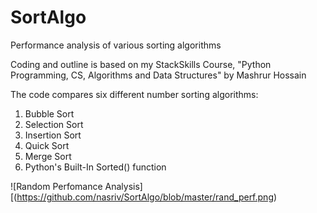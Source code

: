 # SortAlgo
Performance analysis of various sorting algorithms

Coding and outline is based on my StackSkills Course, "Python Programming, CS, Algorithms and Data Structures" by Mashrur Hossain

The code compares six different number sorting algorithms:
1. Bubble Sort
2. Selection Sort
3. Insertion Sort
4. Quick Sort
5. Merge Sort
6. Python's Built-In Sorted() function

![Random Perfomance Analysis][(https://github.com/nasriv/SortAlgo/blob/master/rand_perf.png)
